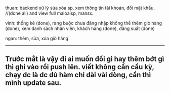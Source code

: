 thuan: backend xử lý sửa xóa sp, 
        xem thông tin tài khoản, 
        đổi mật khẩu.   //(done all) and view full maloaisp, mansx.


vinh: thống kê (done), 
    ràng buộc chưa đăng nhập không thể thêm giỏ hàng (done),
    xem danh sách nhân viên, khách hàng (done),
    đăng suất (done)


ngan: thêm, sửa, xóa giỏ hàng

---------------------------------------------------------
Trước mắt là vậy đi ai muốn đổi gì hay thêm bớt gì thì ghi vào rồi push lên.
viết không cần cầu kỳ, chạy dc là dc dù hàm chỉ dài vài dòng, cần thì mình update sau.
---------------------------------------------------------



